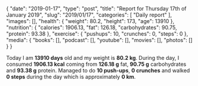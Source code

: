 {
    "date": "2019-01-17",
    "type": "post",
    "title": "Report for Thursday 17th of January 2019",
    "slug": "2019\/01\/17",
    "categories": [
        "Daily report"
    ],
    "images": [],
    "health": {
        "weight": 80.2,
        "height": 173,
        "age": 13910
    },
    "nutrition": {
        "calories": 1906.13,
        "fat": 126.18,
        "carbohydrates": 90.75,
        "protein": 93.38
    },
    "exercise": {
        "pushups": 10,
        "crunches": 0,
        "steps": 0
    },
    "media": {
        "books": [],
        "podcast": [],
        "youtube": [],
        "movies": [],
        "photos": []
    }
}

Today I am <strong>13910 days</strong> old and my weight is <strong>80.2 kg</strong>. During the day, I consumed <strong>1906.13 kcal</strong> coming from <strong>126.18 g</strong> fat, <strong>90.75 g</strong> carbohydrates and <strong>93.38 g</strong> protein. Managed to do <strong>10 push-ups</strong>, <strong>0 crunches</strong> and walked <strong>0 steps</strong> during the day which is approximately <strong>0 km</strong>.